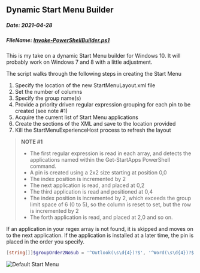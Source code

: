 ## Dynamic Start Menu Builder ##
##### Date: 2021-04-28 #####
##### FileName: [Invoke-PowerShellBuilder.ps1](https://github.com/KryptykHermit/KryptykHermit.github.io/PowerShell/StartMenuBuilderV2/Invoke-StartMenuBuilder.ps1) #####

This is my take on a dynamic Start Menu builder for Windows 10.  It will probably work on Windows 7 and 8 with a little adjustment.

The script walks through the following steps in creating the Start Menu
 1.   Specify the location of the new StartMenuLayout.xml file
 2.   Set the number of columns
 2.   Specify the group name(s)
 3.   Provide a priority driven regular expression grouping for each pin to be created (see note #1)
 4.   Acquire the current list of Start Menu applications
 5.   Create the sections of the XML and save to the location provided
 6.   Kill the StartMenuExperienceHost process to refresh the layout

>**NOTE #1**
>	-   The first regular expression is read in each array, and detects the applications named within the Get-StartApps PowerShell command.
>	- 	A pin is created using a 2x2 size starting at position 0,0
>	- 	The index position is incremented by 2
>	- 	The next application is read, and placed at 0,2
>	- 	The third application is read and positioned at 0,4
>	- 	The index position is incremented by 2, which exceeds the group limit space of 6 (0 to 5), so the column is reset to set, but the row is incremented by 2
>	- 	The forth application is read, and placed at 2,0 and so on.

If an application in your regex array is not found, it is skipped and moves on to the next application.  If the application is installed at a later time, the pin is placed in the order you specify.  

```powershell
[string[]]$groupOrder2NoSub = '^Outlook(\s\d{4})?$', '^Word(\s\d{4})?$', '^Excel(\s\d{4})?$', '^PowerPoint(\s\d{4})?$', '^OneNote(\s\d{4})?$', '^Access(\s\d{4})?$', '^Publisher(\s\d{4})?$', '^Project(\s\d{4})?$', '^Visio(\s\d{4})?$'
```

![Default Start Menu](https://kryptykhermit.github.io/PowerShell/StartMenuBuilderV2/StartMenuOverview.jpg)

